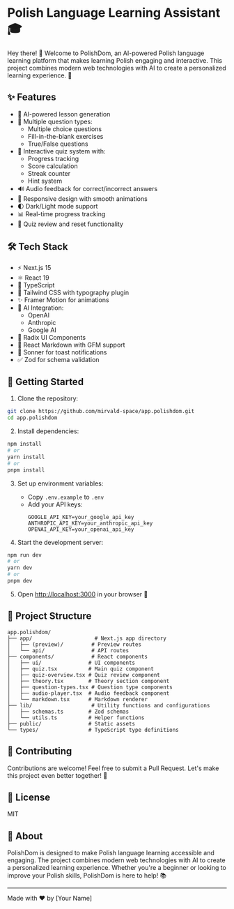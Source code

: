 # Polish Language Learning Assistant 🎓

Hey there! 👋 Welcome to PolishDom, an AI-powered Polish language learning platform that makes learning Polish engaging and interactive. This project combines modern web technologies with AI to create a personalized learning experience. 🚀

## ✨ Features

- 🤖 AI-powered lesson generation
- 📝 Multiple question types:
  - Multiple choice questions
  - Fill-in-the-blank exercises
  - True/False questions
- 🎯 Interactive quiz system with:
  - Progress tracking
  - Score calculation
  - Streak counter
  - Hint system
- 🔊 Audio feedback for correct/incorrect answers
- 📱 Responsive design with smooth animations
- 🌓 Dark/Light mode support
- 📊 Real-time progress tracking
- 🔄 Quiz review and reset functionality

## 🛠️ Tech Stack

- ⚡ Next.js 15
- ⚛️ React 19
- 📘 TypeScript
- 🎨 Tailwind CSS with typography plugin
- ✨ Framer Motion for animations
- 🤖 AI Integration:
  - OpenAI
  - Anthropic
  - Google AI
- 🎯 Radix UI Components
- 📝 React Markdown with GFM support
- 🔔 Sonner for toast notifications
- ✅ Zod for schema validation

## 🚀 Getting Started

1. Clone the repository:
```bash
git clone https://github.com/mirvald-space/app.polishdom.git
cd app.polishdom
```

2. Install dependencies:
```bash
npm install
# or
yarn install
# or
pnpm install
```

3. Set up environment variables:
   - Copy `.env.example` to `.env`
   - Add your API keys:
     ```
     GOOGLE_API_KEY=your_google_api_key
     ANTHROPIC_API_KEY=your_anthropic_api_key
     OPENAI_API_KEY=your_openai_api_key
     ```

4. Start the development server:
```bash
npm run dev
# or
yarn dev
# or
pnpm dev
```

5. Open [http://localhost:3000](http://localhost:3000) in your browser 🎉

## 📁 Project Structure

```
app.polishdom/
├── app/                    # Next.js app directory
│   ├── (preview)/         # Preview routes
│   └── api/               # API routes
├── components/            # React components
│   ├── ui/               # UI components
│   ├── quiz.tsx          # Main quiz component
│   ├── quiz-overview.tsx # Quiz review component
│   ├── theory.tsx        # Theory section component
│   ├── question-types.tsx # Question type components
│   ├── audio-player.tsx  # Audio feedback component
│   └── markdown.tsx      # Markdown renderer
├── lib/                   # Utility functions and configurations
│   ├── schemas.ts        # Zod schemas
│   └── utils.ts          # Helper functions
├── public/               # Static assets
└── types/                # TypeScript type definitions
```

## 🤝 Contributing

Contributions are welcome! Feel free to submit a Pull Request. Let's make this project even better together! 💪

## 📄 License

MIT

## 🌟 About

PolishDom is designed to make Polish language learning accessible and engaging. The project combines modern web technologies with AI to create a personalized learning experience. Whether you're a beginner or looking to improve your Polish skills, PolishDom is here to help! 📚

---
Made with ❤️ by [Your Name]

